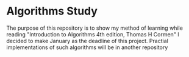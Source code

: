 # Algorithms Study
The purpose of this repository is to show my method of learning while reading "Introduction to Algorithms 4th edition, Thomas H Cormen"
I decided to make January as the deadline of this project. Practial implementations of such algorithms will be in another repository
